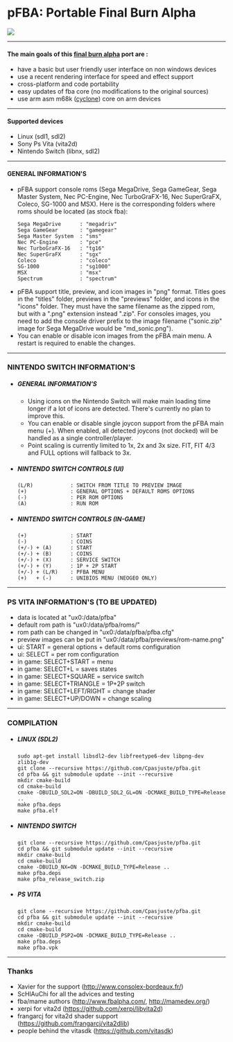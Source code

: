 pFBA: Portable Final Burn Alpha
===============================

![](https://github.com/Cpasjuste/pfba/raw/master/pfba/data/screenshot.png)

-----

#### The main goals of this [final burn alpha](http://www.fbalpha.com/) port are :

- have a basic but user friendly user interface on non windows devices
- use a recent rendering interface for speed and effect support
- cross-platform and code portability
- easy updates of fba core (no modifications to the original sources)
- use arm asm m68k ([cyclone](https://github.com/notaz/cyclone68000)) core on arm devices

-----

#### Supported devices

- Linux (sdl1, sdl2)
- Sony Ps Vita (vita2d)
- Nintendo Switch (libnx, sdl2)

-----

#### GENERAL INFORMATION'S

- pFBA support console roms (Sega MegaDrive, Sega GameGear, Sega Master System, Nec PC-Engine, Nec TurboGraFX-16, Nec SuperGraFX, Coleco, SG-1000 and MSX). Here is the corresponding folders where roms should be located (as stock fba):
    ```
    Sega MegaDrive      : "megadriv"
    Sega GameGear       : "gamegear"
    Sega Master System  : "sms"
    Nec PC-Engine       : "pce"
    Nec TurboGraFX-16   : "tg16"
    Nec SuperGraFX      : "sgx"
    Coleco              : "coleco"
    SG-1000             : "sg1000"
    MSX                 : "msx"
    Spectrum            : "spectrum"
    ```
- pFBA support title, preview, and icon images in "png" format. Titles goes in the "titles" folder, previews in the "previews" folder, and icons in the "icons" folder. They must have the same filename as the zipped rom, but with a ".png" extension instead ".zip". For consoles images, you need to add the console driver prefix to the image filename ("sonic.zip" image for Sega MegaDrive would be "md_sonic.png").
- You can enable or disable icon images from the pFBA main menu. A restart is required to enable the changes.

-----

### NINTENDO SWITCH INFORMATION'S

* ##### GENERAL INFORMATION'S
    * Using icons on the Nintendo Switch will make main loading time longer if a lot of icons are detected. There's currently no plan to improve this.
    * You can enable or disable single joycon support from the pFBA main menu (+). When enabled, all detected joycons (not docked) will be handled as a single controller/player.
    * Point scaling is currently limited to 1x, 2x and 3x size. FIT, FIT 4/3 and FULL options will fallback to 3x.

* ##### NINTENDO SWITCH CONTROLS (UI)
   ```
   (L/R)            : SWITCH FROM TITLE TO PREVIEW IMAGE
   (+)              : GENERAL OPTIONS + DEFAULT ROMS OPTIONS
   (-)              : PER ROM OPTIONS
   (A)              : RUN ROM
   ```

* ##### NINTENDO SWITCH CONTROLS (IN-GAME)
   ```
   (+)              : START
   (-)              : COINS
   (+/-) + (A)      : START
   (+/-) + (B)      : COINS
   (+/-) + (X)      : SERVICE SWITCH
   (+/-) + (Y)      : 1P + 2P START
   (+/-) + (L/R)    : PFBA MENU
   (+)   + (-)      : UNIBIOS MENU (NEOGEO ONLY)
   ```

-----

### PS VITA INFORMATION'S (TO BE UPDATED)

- data is located at "ux0:/data/pfba"
- default rom path is "ux0:/data/pfba/roms/"
- rom path can be changed in "ux0:/data/pfba/pfba.cfg"
- preview images can be put in "ux0:/data/pfba/previews/rom-name.png"
- ui: START = general options + default roms configuration
- ui: SELECT = per rom configuration
- in game: SELECT+START = menu
- in game: SELECT+L = saves states
- in game: SELECT+SQUARE = service switch
- in game: SELECT+TRIANGLE = 1P+2P switch
- in game: SELECT+LEFT/RIGHT = change shader
- in game: SELECT+UP/DOWN = change scaling

----

### COMPILATION

* ##### LINUX (SDL2)
   ```
   sudo apt-get install libsdl2-dev libfreetype6-dev libpng-dev zlib1g-dev
   git clone --recursive https://github.com/Cpasjuste/pfba.git
   cd pfba && git submodule update --init --recursive
   mkdir cmake-build
   cd cmake-build
   cmake -DBUILD_SDL2=ON -DBUILD_SDL2_GL=ON -DCMAKE_BUILD_TYPE=Release ..
   make pfba.deps
   make pfba.elf
   ```

* ##### NINTENDO SWITCH
   ```
   git clone --recursive https://github.com/Cpasjuste/pfba.git
   cd pfba && git submodule update --init --recursive
   mkdir cmake-build
   cd cmake-build
   cmake -DBUILD_NX=ON -DCMAKE_BUILD_TYPE=Release ..
   make pfba.deps
   make pfba_release_switch.zip
   ```

* ##### PS VITA
   ```
   git clone --recursive https://github.com/Cpasjuste/pfba.git
   cd pfba && git submodule update --init --recursive
   mkdir cmake-build
   cd cmake-build
   cmake -DBUILD_PSP2=ON -DCMAKE_BUILD_TYPE=Release ..
   make pfba.deps
   make pfba.vpk
   ```

-----

### Thanks
- Xavier for the support (http://www.consolex-bordeaux.fr/)
- ScHlAuChi for all the advices and testing
- fba/mame authors (http://www.fbalpha.com/, http://mamedev.org/)
- xerpi for vita2d (https://github.com/xerpi/libvita2d)
- frangarcj for vita2d shader support (https://github.com/frangarcj/vita2dlib)
- people behind the vitasdk (https://github.com/vitasdk)
